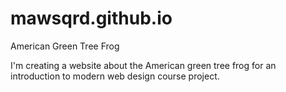 # mawsqrd.github.io

American Green Tree Frog

I'm creating a website about the American green tree frog for an introduction to modern web design course project.
